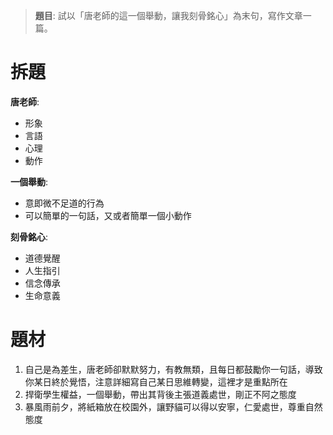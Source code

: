 > **題目**:
> 試以「唐老師的這一個舉動，讓我刻骨銘心」為末句，寫作文章一篇。

# 拆題
**唐老師**:
- 形象
- 言語
- 心理
- 動作

**一個舉動**:
- 意即微不足道的行為
- 可以簡單的一句話，又或者簡單一個小動作

**刻骨銘心**:
- 道德覺醒
- 人生指引
- 信念傳承
- 生命意義

# 題材
1. 自己是為差生，唐老師卻默默努力，有教無類，且每日都鼓勵你一句話，導致你某日終於覺悟，注意詳細寫自己某日思維轉變，這裡才是重點所在
2. 捍衛學生權益，一個舉動，帶出其背後主張道義處世，剛正不阿之態度
3. 暴風雨前夕，將紙箱放在校園外，讓野貓可以得以安寧，仁愛處世，尊重自然態度
